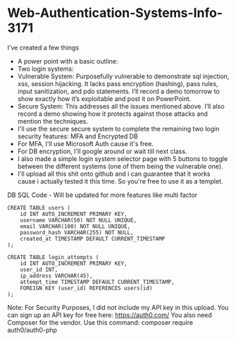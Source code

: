 # Web-Authentication-Systems-Info-3171

I've created a few things
- A power point with a basic outline: 
- Two login systems:
 - Vulnerable System: Purposefully vulnerable to demonstrate sql injection, xss, session hijacking. It lacks pass encryption (hashing), pass rules, input sanitization, and pdo statements. I’ll record a demo tomorrow to show exactly how it’s exploitable and post it on PowerPoint.
 - Secure System: This addresses all the issues mentioned above. I’ll also record a demo showing how it protects against those attacks and mention the techniques.
- I'll use the secure secure system to complete the remaining two login security features: MFA and Encrypted DB
 - For MFA, I'll use Microsoft Auth cause it's free.
 - For DB encryption, I'll google around or wait till next class.
- I also made a simple login system selector page with 5 buttons to toggle between the different systems (one of them being the vulnerable one).
- I'll upload all this shit onto github and i can guarantee that it works cause i actually tested it this time. So you're free to use it as a templet.

DB SQL Code - Will be updated for more features like multi factor
```
CREATE TABLE users (
    id INT AUTO_INCREMENT PRIMARY KEY,
    username VARCHAR(50) NOT NULL UNIQUE,  
    email VARCHAR(100) NOT NULL UNIQUE,
    password_hash VARCHAR(255) NOT NULL,
    created_at TIMESTAMP DEFAULT CURRENT_TIMESTAMP    
);

CREATE TABLE login_attempts (
    id INT AUTO_INCREMENT PRIMARY KEY,
    user_id INT,
    ip_address VARCHAR(45),
    attempt_time TIMESTAMP DEFAULT CURRENT_TIMESTAMP,
    FOREIGN KEY (user_id) REFERENCES users(id)
);
```

Note: For Security Purposes, I did not include my API key in this upload. 
You can sign up an API key for free here: https://auth0.com/
You also need Composer for the vendor. Use this command: composer require auth0/auth0-php